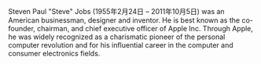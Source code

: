 Steven Paul "Steve" Jobs (1955年2月24日 – 2011年10月5日) was an American businessman, designer and inventor.
He is best known as the co-founder, chairman, and chief executive officer of Apple Inc.
Through Apple, he was widely recognized as a charismatic pioneer of the personal computer revolution and for his influential career in the computer and consumer electronics fields.

